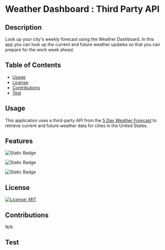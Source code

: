 # Weather Dashboard : Third Party API


## Description

Look up your city's weekly forecast using the Weather Dashboard. In this app you can look up the current and future weather updates so that you can prepare for the work week ahead. 


## Table of Contents 
  - [Usage](#usage)
  - [License](#license)
  - [Contributions](#contributions)
  - [Test](#test)



## Usage

This application uses a third-party API from the [5 Day Weather Forecast](https://openweathermap.org/forecast5) to retrieve current and future weather data for cities in the United States.  


## Features


![Static Badge](https://img.shields.io/badge/Language-HTML5-orange)

![Static Badge](https://img.shields.io/badge/Language-CSS4-purple)

![Static Badge](https://img.shields.io/badge/Language-JavaScript-blue)


## License

[![License: MIT](https://img.shields.io/badge/License-MIT-yellow.svg)](https://opensource.org/licenses/MIT)


## Contributions

N/A

## Test
